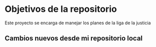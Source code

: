 # Objetivos de la repositorio

Este proyecto se encarga de manejar los planes de la liga de la justicia


## Cambios nuevos desde mi repositorio local
